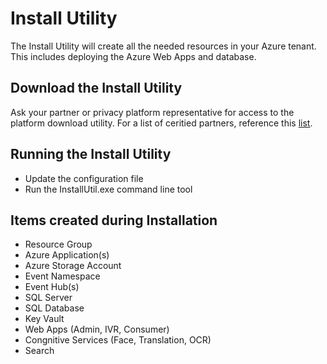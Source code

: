 # Install Utility

The Install Utility will create all the needed resources in your Azure tenant.  This includes deploying the Azure Web Apps and database.

## Download the Install Utility

Ask your partner or privacy platform representative for access to the platform download utility.  For a list of ceritied partners, reference this [list](./Partners.md).

## Running the Install Utility

-   Update the configuration file
-   Run the InstallUtil.exe command line tool

## Items created during Installation

-   Resource Group
-   Azure Application(s)
-   Azure Storage Account
-   Event Namespace
-   Event Hub(s)
-   SQL Server
-   SQL Database
-   Key Vault
-   Web Apps (Admin, IVR, Consumer)
-   Congnitive Services (Face, Translation, OCR)
-   Search

